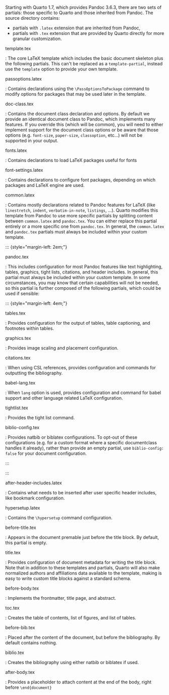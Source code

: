 Starting with Quarto 1.7, which provides Pandoc 3.6.3, there are two sets of partials: those specific to Quarto and those inherited from Pandoc. The source directory contains: 

- partials with `.latex` extension that are inherited from Pandoc, 
- partials with `.tex` extension that are provided by Quarto directly for more granular customization.

template.tex

:   The core LaTeX template which includes the basic document skeleton plus the following partials. This can't be replaced as a `template-partial`, instead use the `template` option to provide your own template.

passoptions.latex

:   Contains declarations using the `\PassOptionsToPackage` command to modify options for packages that may be used later in the template.

doc-class.tex

:   Contains the document class declaration and options. By default we provide an identical document class to Pandoc, which implements many features. If you override this (which will be common), you will need to either implement support for the document class options or be aware that those options (e.g. `font-size`, `paper-size`, `classoption`, etc...) will not be supported in your output.

fonts.latex

:    Contains declarations to load LaTeX packages useful for fonts

font-settings.latex

:    Contains declarations to configure font packages, depending on which packages and LaTeX engine are used.

common.latex

:    Contains mostly declarations related to Pandoc features for LaTeX (like `linestretch`, `indent`, `verbatim-in-note`, `listings`, ...). Quarto modifies this template from Pandoc to use more specific partials by splitting content between `common.latex` and `pandoc.tex`. You can either replace this partial entirely or a more specific one from `pandoc.tex`. In general, the `common.latex` and `pandoc.tex` partials must always be included within your custom template.

::: {style="margin-left: 2em;"}

pandoc.tex

:   This includes configuration for most Pandoc features like text highlighting, tables, graphics, tight lists, citations, and header includes. In general, this partial must always be included within your custom template. In some circumstances, you may know that certain capabilities will not be needed, so this partial is further composed of the following partials, which could be used if sensible:


::: {style="margin-left: 4em;"}

tables.tex

:    Provides configuration for the output of tables, table captioning, and footnotes within tables.

graphics.tex

:    Provides image scaling and placement configuration.

citations.tex

:    When using CSL references, provides configuration and commands for outputting the bibliography.

babel-lang.tex

:    When `lang` option is used, provides configuration and command for babel support and other language related LaTeX configuration.

tightlist.tex

:    Provides the tight list command.

biblio-config.tex

:    Provides natbib or biblatex configurations. To opt-out of these configurations (e.g. for a custom format where a specific documentclass handles it already), rather than provide an empty partial, use `biblio-config: false` for your document configuration.

:::

:::

after-header-includes.latex

:    Contains what needs to be inserted after user specific header includes, like bookmark configuration.

hypersetup.latex

:    Contains the `\hypersetup` command configuration.

before-title.tex

:   Appears in the document premable just before the title block. By default, this partial is empty.

title.tex

:   Provides configuration of document metadata for writing the title block. Note that in addition to these templates and partials, Quarto will also make normalized authors and affiliations data available to the template, making is easy to write custom title blocks against a standard schema.

before-body.tex

:   Implements the frontmatter, title page, and abstract.

toc.tex

:   Creates the table of contents, list of figures, and list of tables.

before-bib.tex

:   Placed after the content of the document, but before the bibliography. By default contains nothing.

biblio.tex

:   Creates the bibliography using either natbib or biblatex if used.

after-body.tex

:   Provides a placeholder to attach content at the end of the body, right before `\end{document}`

